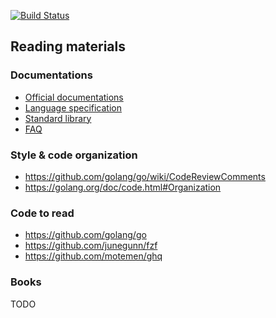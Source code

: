 [![Build Status][travis-badge]][travis-url]

[travis-badge]: https://travis-ci.org/frickiericker/learn-go.svg?branch=master
[travis-url]: https://travis-ci.org/frickiericker/learn-go

## Reading materials

### Documentations

- [Official documentations](https://golang.org/doc)
- [Language specification](https://golang.org/ref/spec)
- [Standard library](https://golang.org/pkg)
- [FAQ](https://golang.org/doc/faq)

### Style & code organization

- https://github.com/golang/go/wiki/CodeReviewComments
- https://golang.org/doc/code.html#Organization

### Code to read

- https://github.com/golang/go
- https://github.com/junegunn/fzf
- https://github.com/motemen/ghq

### Books

TODO
